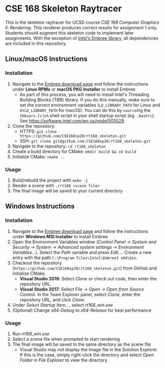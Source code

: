 # CSE 168 Skeleton Raytracer

This is the skeleton raytracer for UCSD course *CSE 168 Computer Graphics II: Rendering*. This renderer produces correct results for assignment 1 only. Students should augment this skeleton code to implement later assignments. With the exception of [Intel's Embree library](https://www.embree.org/), all dependencies are included in this repository.

## Linux/macOS Instructions

### Installation

1. Navigate to the [Embree download page](https://www.embree.org/downloads.html) and follow the instructions under **Linux RPMs** or **macOS PKG Installer** to install Embree
    - As part of this process, you will need to install Intel's Threading Building Blocks (TBB) library. If you do this manually, make sure to set the correct environment variables (`LD_LIBRARY_PATH` for Linux and `DYLD_LIBRARY_PATH` for macOS). You can do this by `source`ing the `tbbvars.[c]sh` shell script in your shell startup script (eg. `.bashrc`). See https://software.intel.com/en-us/node/505529.
2. Clone the repository:
    - HTTPS: `git clone https://github.com/CSE168sp20/rt168_skeleton.git`
    - SSH: `git clone git@github.com:CSE168sp20/rt168_skeleton.git`
3. Navigate to the repository: `cd rt168_skeleton`
4. Create a build directory for CMake: `mkdir build && cd build`
5. Initialize CMake: `cmake ..`

### Usage

1. Build/rebuild the project with `make -j`
2. Render a scene with `./rt168 <scene file>`
3. The final image will be saved to your current directory

## Windows Instructions

### Installation

1. Navigate to the [Embree download page](https://www.embree.org/downloads.html) and follow the instructions under **Windows MSI Installer** to install Embree
2. Open the Environment Variables window (*Control Panel -> System and Security -> System -> Advanced system settings -> Environment Variables...*). Select the *Path* variable and press *Edit...*. Create a new entry with the path `C:\Program Files\Intel\Embree3 x64\bin`.
3. Checkout the repository (`https://github.com/CSE168sp20/rt168_skeleton.git`) from GitHub and initialize CMake.
    - **Visual Studio 2019**: Select *Clone or check out code*, then enter the repository URL.
    - **Visual Studio 2017**: Select *File -> Open -> Open from Source Control*. In the Team Explorer panel, select *Clone*, enter the repository URL, and click *Clone*.
4. Under *Select Startup Item...*, select *rt168_win.exe*
5. (Optional) Change *x64-Debug* to *x64-Release* for best performance

### Usage

1. Run *rt168_win.exe*
2. Select a scene file when prompted to start rendering
3. The final image will be saved to the same directory as the scene file
    - Visual Studio may not display the image file in the Solution Explorer. If this is the case, simply right-click the directory and select *Open Folder in File Explorer* to view the directory.
